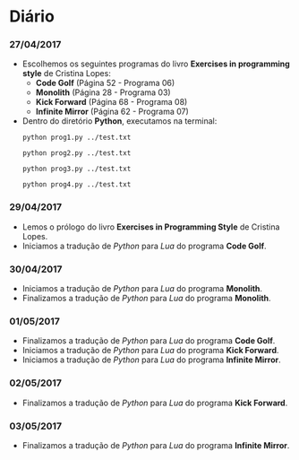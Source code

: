 # Diário #

### 27/04/2017 ###

- Escolhemos os seguintes programas do livro **Exercises in programming style** de Cristina Lopes:
  * **Code Golf** (Página 52 - Programa 06)
  * **Monolith** (Página 28 - Programa 03)
  * **Kick Forward** (Página 68 - Programa 08)
  * **Infinite Mirror** (Página 62 - Programa 07)
- Dentro do diretório **Python**, executamos na terminal:
	```
	python prog1.py ../test.txt
	```
	```
	python prog2.py ../test.txt
	```
	```
	python prog3.py ../test.txt
	```
	```
	python prog4.py ../test.txt
	```

### 29/04/2017 ###

- Lemos o prólogo do livro **Exercises in Programming Style** de Cristina Lopes.
- Iniciamos a tradução de *Python* para *Lua* do programa **Code Golf**.

### 30/04/2017 ###

- Iniciamos a tradução de *Python* para *Lua* do programa **Monolith**.
- Finalizamos a tradução de *Python* para *Lua* do programa **Monolith**.

### 01/05/2017 ###

- Finalizamos a tradução de *Python* para *Lua* do programa **Code Golf**.
- Iniciamos a tradução de *Python* para *Lua* do programa **Kick Forward**.
- Iniciamos a tradução de *Python* para *Lua* do programa **Infinite Mirror**.

### 02/05/2017 ###

- Finalizamos a tradução de *Python* para *Lua* do programa **Kick Forward**.

### 03/05/2017 ###

- Finalizamos a tradução de *Python* para *Lua* do programa **Infinite Mirror**.

